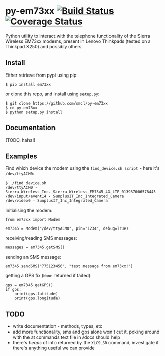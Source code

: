 # py-em73xx [![Build Status](https://travis-ci.org/smcl/py-em73xx.svg?branch=master)](https://travis-ci.org/smcl/py-em73xx) [![Coverage Status](https://coveralls.io/repos/github/smcl/py-em73xx/badge.svg?branch=master)](https://coveralls.io/github/smcl/py-em73xx?branch=master)

Python utility to interact with the telephone functionality of the Sierra Wireless EM73xx modems, present in Lenovo Thinkpads (tested on a Thinkpad X250) and possibly others.

## Install

Either retrieve from pypi using pip:

```
$ pip install em73xx
```

or clone this repo, and install using `setup.py`:
```
$ git clone https://github.com/smcl/py-em73xx
$ cd py-em73xx
$ python setup.py install
```

## Documentation

(TODO, haha!)

## Examples

Find which device the modem using the `find_device.sh script` - here it's `/dev/ttyACM0`:

```
$ ./find_device.sh 
/dev/ttyACM0 - Sierra_Wireless_Inc._Sierra_Wireless_EM7345_4G_LTE_013937006578445
/dev/input/event14 - SunplusIT_Inc_Integrated_Camera
/dev/video0 - SunplusIT_Inc_Integrated_Camera
```

Initialising the modem:
```
from em73xx import Modem

em7345 = Modem("/dev/ttyACM0", pin="1234", debug=True)
```

receiving/reading SMS messages:
```
messages = em7345.getSMS()
```

sending an SMS message:
```
em7345.sendSMS("775123456", "test message from em73xx!")
```

getting a GPS fix (`None` returned if failed):
```
gps = em7345.getGPS()
if gps:
    print(gps.latitude)
    print(gps.longitude)
```

## TODO

* write documentation - methods, types, etc
* add more functionality, sms and gps alone won't cut it. poking around with the at commands text file in /docs should help
* there's *heaps* of info returned by the `XLCSLSR` command, investigate if there's anything useful we can provide